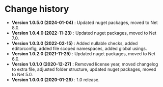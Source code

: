 # Change history

* **Version 1.0.5.0 (2024-01-04)** : Updated nuget packages, moved to Net 8.0.
* **Version 1.0.4.0 (2022-11-23)** : Updated nuget packages, moved to Net 7.0.
* **Version 1.0.3.0 (2022-02-15)** : Added nullable checks, added editorconfig, added file scoped namespaces, added global usings.
* **Version 1.0.2.0 (2021-11-25)** : Updated nuget packages, moved to Net 6.0.
* **Version 1.0.1.0 (2020-12-27)** : Removed license year, moved changelog to extra file, adjusted folder structure, updated nuget packages, moved to Net 5.0.
* **Version 1.0.0.0 (2020-01-29)** : 1.0 release.
